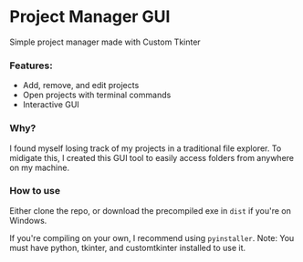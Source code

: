 # Project Manager GUI

Simple project manager made with Custom Tkinter

### Features:
- Add, remove, and edit projects
- Open projects with terminal commands
- Interactive GUI

### Why?

I found myself losing track of my projects in a traditional file explorer. To midigate this, I created this GUI tool to easily access folders from anywhere on my machine.

### How to use

Either clone the repo, or download the precompiled exe in `dist` if you're on Windows.

If you're compiling on your own, I recommend using `pyinstaller`. Note: You must have python, tkinter, and customtkinter installed to use it.